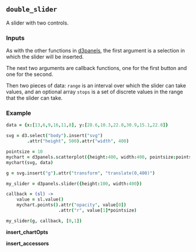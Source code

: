 ## `double_slider`

A slider with two controls.

### Inputs

As with the other functions in
[d3panels](http://kbroman.org/d3panels), the first argument is a
selection in which the slider will be inserted.

The next two arguments
are callback functions, one for the first button and one for the
second.

Then two pieces of data: `range` is an interval over which the slider
can take values, and an optional array `stops` is a set of discrete values in
the range that the slider can take.

### Example

```coffeescript
data = {x:[13,6,9,16,11,8], y:[28.6,10.3,22.8,30.9,15.1,22.8]}

svg = d3.select("body").insert("svg")
        .attr("height", 500).attr("width", 400)

pointsize = 10
mychart = d3panels.scatterplot({height:400, width:400, pointsize:pointsize})
mychart(svg, data)

g = svg.insert("g").attr("transform", "translate(0,400)")

my_slider = d3panels.slider({height:100, width:400})

callback = (sl) ->
    value = sl.value()
    mychart.points().attr("opacity", value[0])
                    .attr("r", value[1]*pointsize)

my_slider(g, callback, [0,1])
```

**insert_chartOpts**

**insert_accessors**
